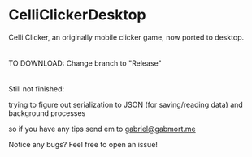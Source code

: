 # CelliClickerDesktop
Celli Clicker, an originally mobile clicker game, now ported to desktop.
<br />
<br />
<br />
<h>TO DOWNLOAD: Change branch to "Release"</h>
<br />
<br />
<br />
Still not finished:

trying to figure out serialization to JSON (for saving/reading data) and background processes

so if you have any tips send em to gabriel@gabmort.me

Notice any bugs? Feel free to open an issue!
